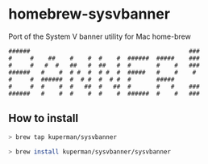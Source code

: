 # homebrew-sysvbanner
Port of the System V banner utility for Mac home-brew

    ######                                            ###
    #     #    ##    #    #  #    #  ######  #####    ###
    #     #   #  #   ##   #  ##   #  #       #    #   ###
    ######   #    #  # #  #  # #  #  #####   #    #    #
    #     #  ######  #  # #  #  # #  #       #####
    #     #  #    #  #   ##  #   ##  #       #   #    ###
    ######   #    #  #    #  #    #  ######  #    #   ###

## How to install


```bash
> brew tap kuperman/sysvbanner

> brew install kuperman/sysvbanner/sysvbanner
```
